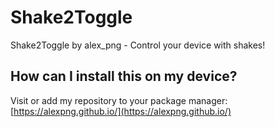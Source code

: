 # Shake2Toggle
Shake2Toggle by alex_png - Control your device with shakes!

## How can I install this on my device?
Visit or add my repository to your package manager:
[https://alexpng.github.io/](https://alexpng.github.io/)
